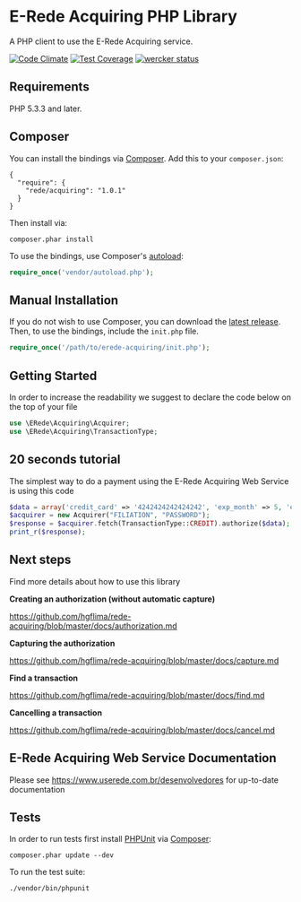# E-Rede Acquiring PHP Library

A PHP client to use the E-Rede Acquiring service.

[![Code Climate](https://codeclimate.com/repos/554cfcaa69568023f60072f4/badges/35a3e4f5871401705f63/gpa.svg)](https://codeclimate.com/repos/554cfcaa69568023f60072f4/feed)
[![Test Coverage](https://codeclimate.com/repos/554cfcaa69568023f60072f4/badges/35a3e4f5871401705f63/coverage.svg)](https://codeclimate.com/repos/554cfcaa69568023f60072f4/coverage)
[![wercker status](https://app.wercker.com/status/6e89356e294d2cfd56db18ff20d519e3/s "wercker status")](https://app.wercker.com/project/bykey/6e89356e294d2cfd56db18ff20d519e3)

## Requirements

PHP 5.3.3 and later.

## Composer

You can install the bindings via [Composer](http://getcomposer.org/). Add this to your `composer.json`:

    {
      "require": {
        "rede/acquiring": "1.0.1"
      }
    }

Then install via:

    composer.phar install

To use the bindings, use Composer's [autoload](https://getcomposer.org/doc/00-intro.md#autoloading):
```php
require_once('vendor/autoload.php');
```
## Manual Installation

If you do not wish to use Composer, you can download the [latest release](https://github.com/hgflima/rede-acquiring/releases). Then, to use the bindings, include the `init.php` file.
```php
require_once('/path/to/erede-acquiring/init.php');
```

## Getting Started

In order to increase the readability we suggest to declare the code below on the top of your file
```php
use \ERede\Acquiring\Acquirer;
use \ERede\Acquiring\TransactionType;
```

## 20 seconds tutorial

The simplest way to do a payment using the E-Rede Acquiring Web Service is using this code
```php
$data = array('credit_card' => '4242424242424242', 'exp_month' => 5, 'exp_year' => 2015, 'amount' => '1050', 'capture' => true);
$acquirer = new Acquirer("FILIATION", "PASSWORD");
$response = $acquirer.fetch(TransactionType::CREDIT).authorize($data);
print_r($response);
```

## Next steps

Find more details about how to use this library

**Creating an authorization (without automatic capture)**

https://github.com/hgflima/rede-acquiring/blob/master/docs/authorization.md

**Capturing the authorization**

https://github.com/hgflima/rede-acquiring/blob/master/docs/capture.md

**Find a transaction**

https://github.com/hgflima/rede-acquiring/blob/master/docs/find.md

**Cancelling a transaction**

https://github.com/hgflima/rede-acquiring/blob/master/docs/cancel.md

## E-Rede Acquiring Web Service Documentation

Please see https://www.userede.com.br/desenvolvedores for up-to-date documentation

## Tests

In order to run tests first install [PHPUnit](http://packagist.org/packages/phpunit/phpunit) via [Composer](http://getcomposer.org/):

    composer.phar update --dev

To run the test suite:

    ./vendor/bin/phpunit

